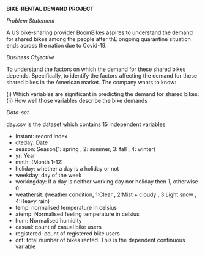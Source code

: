 **BIKE-RENTAL DEMAND PROJECT**

_Problem Statement_ 

A US bike-sharing provider BoomBikes aspires to understand the demand for shared bikes among the people after thE ongoing quarantine situation ends across the nation due to Covid-19.

_Business Objective_ 

To understand the factors on which the demand for these shared bikes depends. Specifically, to identify the factors affecting the demand for these shared bikes in the American market. The company wants to know:

(i)  Which variables are significant in predicting the demand for shared bikes.
(ii) How well those variables describe the bike demands

_Data-set_

day.csv is the dataset which contains 15 independent variables

* Instant: record index
* dteday: Date
* season: Season(1: spring , 2: summer, 3: fall , 4: winter)
* yr: Year
* mnth: (Month 1-12)
* holiday: whether a day is a holiday or not
* weekday: day of the week
* workingday: If a day is neither working day nor holiday then 1, otherwise 0
* weathersit: (weather condition, 1:Clear , 2:Mist + cloudy , 3:Light snow , 4:Heavy rain)
* temp: normalised temperature in celsius
* atemp: Normalised feeling temperature in celsius
* hum: Normalised humidity
* casual: count of casual bike users
* registered: count of registered bike users
* cnt: total number of bikes rented. This is the dependent continuous variable


